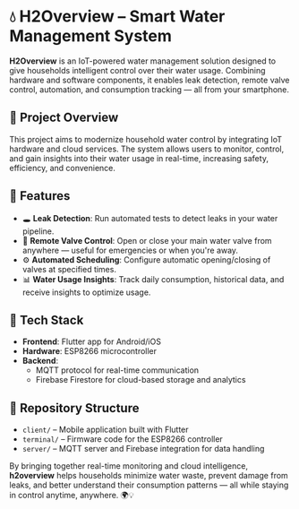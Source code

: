 # 💧 H2Overview – Smart Water Management System

**H2Overview** is an IoT-powered water management solution designed to give households intelligent control over their water usage. Combining hardware and software components, it enables leak detection, remote valve control, automation, and consumption tracking — all from your smartphone.

## 🔧 Project Overview

This project aims to modernize household water control by integrating IoT hardware and cloud services. The system allows users to monitor, control, and gain insights into their water usage in real-time, increasing safety, efficiency, and convenience.

## 🚀 Features

- 🕳️ **Leak Detection**: Run automated tests to detect leaks in your water pipeline.
- 📱 **Remote Valve Control**: Open or close your main water valve from anywhere — useful for emergencies or when you're away.
- ⚙️ **Automated Scheduling**: Configure automatic opening/closing of valves at specified times.
- 📊 **Water Usage Insights**: Track daily consumption, historical data, and receive insights to optimize usage.

## 🧩 Tech Stack

- **Frontend**: Flutter app for Android/iOS
- **Hardware**: ESP8266 microcontroller
- **Backend**:
  - MQTT protocol for real-time communication
  - Firebase Firestore for cloud-based storage and analytics

## 📁 Repository Structure

- `client/` – Mobile application built with Flutter
- `terminal/` – Firmware code for the ESP8266 controller
- `server/` – MQTT server and Firebase integration for data handling

By bringing together real-time monitoring and cloud intelligence, **h2overview** helps households minimize water waste, prevent damage from leaks, and better understand their consumption patterns — all while staying in control anytime, anywhere. 🌍💡
